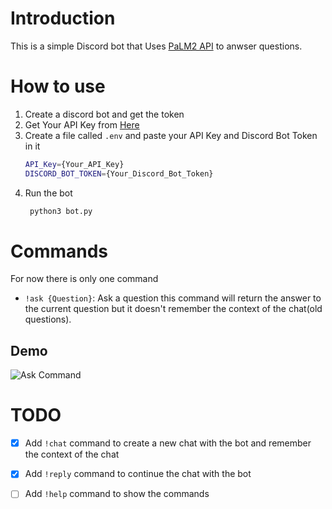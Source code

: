 # Introduction
This is a simple Discord bot that Uses [PaLM2 API](https://developers.generativeai.google/) to anwser questions.
# How to use
1. Create a discord bot and get the token
2. Get Your API Key from [Here](https://developers.generativeai.google/)
3. Create a file called `.env` and paste your API Key and Discord Bot Token in it
   ```bash
   API_Key={Your_API_Key}
   DISCORD_BOT_TOKEN={Your_Discord_Bot_Token}
   ```
4. Run the bot
   ```bash
    python3 bot.py
    ```
# Commands
For now there is only one command
- `!ask {Question}`: Ask a question
this command will return the answer to the current question but it doesn't remember the context of the chat(old questions).
## Demo
![Ask Command](./images/ask_command.png)

# TODO
- [x] Add `!chat` command to create a new chat with the bot and remember the context of the chat
- [x] Add `!reply` command to continue the chat with the bot
- [ ] Add `!help` command to show the commands


